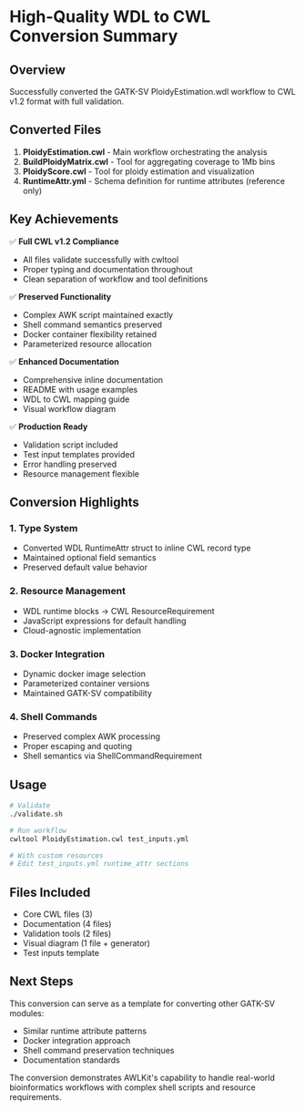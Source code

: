 # High-Quality WDL to CWL Conversion Summary

## Overview

Successfully converted the GATK-SV PloidyEstimation.wdl workflow to CWL v1.2 format with full validation.

## Converted Files

1. **PloidyEstimation.cwl** - Main workflow orchestrating the analysis
2. **BuildPloidyMatrix.cwl** - Tool for aggregating coverage to 1Mb bins
3. **PloidyScore.cwl** - Tool for ploidy estimation and visualization
4. **RuntimeAttr.yml** - Schema definition for runtime attributes (reference only)

## Key Achievements

✅ **Full CWL v1.2 Compliance**
- All files validate successfully with cwltool
- Proper typing and documentation throughout
- Clean separation of workflow and tool definitions

✅ **Preserved Functionality**
- Complex AWK script maintained exactly
- Shell command semantics preserved
- Docker container flexibility retained
- Parameterized resource allocation

✅ **Enhanced Documentation**
- Comprehensive inline documentation
- README with usage examples
- WDL to CWL mapping guide
- Visual workflow diagram

✅ **Production Ready**
- Validation script included
- Test input templates provided
- Error handling preserved
- Resource management flexible

## Conversion Highlights

### 1. Type System
- Converted WDL RuntimeAttr struct to inline CWL record type
- Maintained optional field semantics
- Preserved default value behavior

### 2. Resource Management
- WDL runtime blocks → CWL ResourceRequirement
- JavaScript expressions for default handling
- Cloud-agnostic implementation

### 3. Docker Integration
- Dynamic docker image selection
- Parameterized container versions
- Maintained GATK-SV compatibility

### 4. Shell Commands
- Preserved complex AWK processing
- Proper escaping and quoting
- Shell semantics via ShellCommandRequirement

## Usage

```bash
# Validate
./validate.sh

# Run workflow
cwltool PloidyEstimation.cwl test_inputs.yml

# With custom resources
# Edit test_inputs.yml runtime_attr sections
```

## Files Included

- Core CWL files (3)
- Documentation (4 files)
- Validation tools (2 files)
- Visual diagram (1 file + generator)
- Test inputs template

## Next Steps

This conversion can serve as a template for converting other GATK-SV modules:
- Similar runtime attribute patterns
- Docker integration approach
- Shell command preservation techniques
- Documentation standards

The conversion demonstrates AWLKit's capability to handle real-world bioinformatics workflows with complex shell scripts and resource requirements.